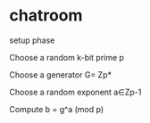 # chatroom

setup phase

Choose a random k-bit prime p

Choose a generator G= Zp*

Choose a random exponent a∈Zp-1

Compute b = g^a (mod p)



